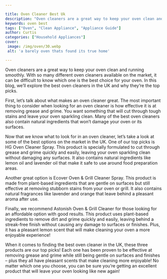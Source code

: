 ```yaml
---

title: Oven Cleaner Best Uk
description: "Oven cleaners are a great way to keep your oven clean and running smoothly. With so many different oven cleaners available on the ...check it out to learn"
keywords: oven best
tags: ["Oven", "Clean Appliance", "Appliance Guide"]
author: Curtis
categories: ["Household Appliances"]
cover: 
 image: /img/oven/30.webp
 alt: 'a barely oven thats found its true home'

---
```


Oven cleaners are a great way to keep your oven clean and running smoothly. With so many different oven cleaners available on the market, it can be difficult to know which one is the best choice for your oven. In this blog, we’ll explore the best oven cleaners in the UK and why they’re the top picks. 

First, let’s talk about what makes an oven cleaner great. The most important thing to consider when looking for an oven cleaner is how effective it is at removing grease and grime. You want something that will cut through tough stains and leave your oven sparkling clean. Many of the best oven cleaners also contain natural ingredients that won’t damage your oven or its surfaces. 

Now that we know what to look for in an oven cleaner, let’s take a look at some of the best options on the market in the UK. One of our top picks is HG Oven Cleaner Spray. This product is specially formulated to cut through grease and grime quickly and easily, leaving your oven sparkling clean without damaging any surfaces. It also contains natural ingredients like lemon oil and lavender oil that make it safe to use around food preparation areas. 

Another great option is Ecover Oven & Grill Cleaner Spray. This product is made from plant-based ingredients that are gentle on surfaces but still effective at removing stubborn stains from your oven or grill. It also contains natural fragrances like lavender and orange that leave behind a pleasant aroma after use. 

Finally, we recommend Astonish Oven & Grill Cleaner for those looking for an affordable option with good results. This product uses plant-based ingredients to remove dirt and grime quickly and easily, leaving behind a streak-free finish without causing any damage to surfaces or finishes. Plus, it has a pleasant lemon scent that will make cleaning your oven a more enjoyable experience! 

When it comes to finding the best oven cleaner in the UK, these three products are our top picks! Each one has been proven to be effective at removing grease and grime while still being gentle on surfaces and finishes – plus they all have pleasant scents that make cleaning more enjoyable! No matter which one you choose, you can be sure you’re getting an excellent product that will leave your oven looking like new again!
